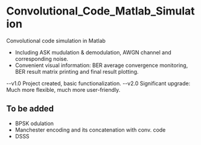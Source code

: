 # Convolutional_Code_Matlab_Simulation
Convolutional code simulation in Matlab

- Including ASK mudulation & demodulation, AWGN channel and corresponding noise.
- Convenient visual information: BER average convergence monitoring, BER result matrix printing and final result plotting.

--v1.0 Project created, basic functionalization.
--v2.0 Significant upgrade: Much more flexible, much more user-friendly.

## To be added
- BPSK odulation
- Manchester encoding and its concatenation with conv. code
- DSSS 
